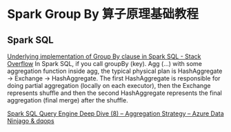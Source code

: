 # Spark Group By 算子原理基础教程


## Spark SQL



[Underlying implementation of Group By clause in Spark SQL - Stack Overflow](https://stackoverflow.com/a/57720658)
In Spark SQL, if you call groupBy (key). Agg (...) with some aggregation function inside agg, the typical physical plan is HashAggregate -> Exchange -> HashAggregate. The first HashAggregate is responsible for doing partial aggregation (locally on each executor), then the Exchange represents shuffle and then the second HashAggregate represents the final aggregation (final merge) after the shuffle.


[Spark SQL Query Engine Deep Dive (8) – Aggregation Strategy – Azure Data Ninjago & dqops](https://dataninjago.com/2022/01/04/spark-deep-dive-12-aggregation-strategy/)
